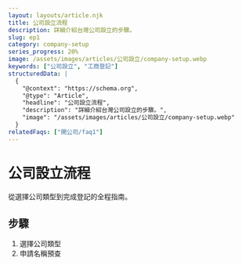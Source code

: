 ```yaml
---
layout: layouts/article.njk
title: 公司設立流程
description: 詳細介紹台灣公司設立的步驟。
slug: ep1
category: company-setup
series_progress: 20%
image: /assets/images/articles/公司設立/company-setup.webp
keywords: ["公司設立", "工商登記"]
structuredData: |
  {
    "@context": "https://schema.org",
    "@type": "Article",
    "headline": "公司設立流程",
    "description": "詳細介紹台灣公司設立的步驟。",
    "image": "/assets/images/articles/公司設立/company-setup.webp"
  }
relatedFaqs: ["開公司/faq1"]
---
```

# 公司設立流程
從選擇公司類型到完成登記的全程指南。
## 步驟
1. 選擇公司類型
2. 申請名稱預查
